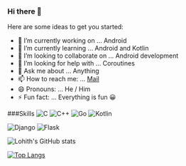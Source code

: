 ### Hi there 👋


Here are some ideas to get you started:

- 🔭 I’m currently working on ... Android
- 🌱 I’m currently learning ... Android and Kotlin
- 👯 I’m looking to collaborate on ... Android development
- 🤔 I’m looking for help with ... Coroutines
- 💬 Ask me about ... Anything
- 📫 How to reach me: ... [Mail](mailto:rocklohithreddy@gmail.com)
- 😄 Pronouns: ... He / Him
- ⚡ Fun fact: ... Everything is fun 😀


###Skills
<img alt="C" src="https://img.shields.io/badge/c-%2300599C.svg?&style=for-the-badge&logo=c&logoColor=white"/>
<img alt="C++" src="https://img.shields.io/badge/c++-%2300599C.svg?&style=for-the-badge&logo=c%2B%2B&ogoColor=white"/>
<img alt="Go" src="https://img.shields.io/badge/go-%2300ADD8.svg?&style=for-the-badge&logo=go&logoColor=white"/>
<img alt="Kotlin" src="https://img.shields.io/badge/kotlin-%230095D5.svg?&style=for-the-badge&logo=kotlin&logoColor=white"/>


<img alt="Django" src="https://img.shields.io/badge/django-%23092E20.svg?&style=for-the-badge&logo=django&logoColor=white"/>
<img alt="Flask" src="https://img.shields.io/badge/flask-%23000.svg?&style=for-the-badge&logo=flask&logoColor=white"/>

![Lohith's GitHub stats](https://github-readme-stats.vercel.app/api?username=lohithreddy2002&show_icons=true&theme=radical)

[![Top Langs](https://github-readme-stats.vercel.app/api/top-langs/?username=lohithreddy2002&langs_count=5)](https://github.com/anuraghazra/github-readme-stats)

